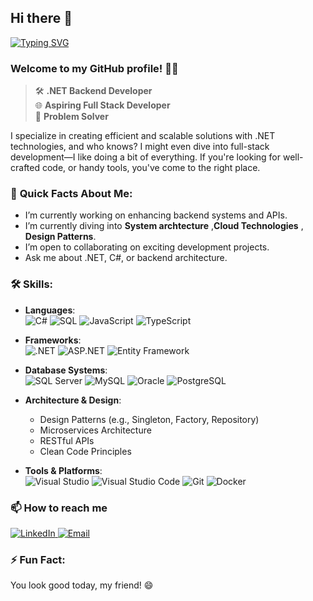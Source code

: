 ## Hi there 👋
 

[![Typing SVG](https://readme-typing-svg.demolab.com?font=Fira+Code&pause=1000&width=435&lines=I+AM+Malik+Abuhammad)](https://git.io/typing-svg)
### Welcome to my GitHub profile! 👨‍💻

> 🛠️ **.NET Backend Developer**  
> 🌐 **Aspiring Full Stack Developer**  
> 🎨 **Problem Solver**  

 I specialize in creating efficient and scalable solutions with .NET technologies, and who knows? I might even dive into full-stack development—I like doing a bit of everything. If you're looking for well-crafted code,  or handy tools, you've come to the right place.

### 🌟 **Quick Facts About Me**:

-  I’m currently working on enhancing backend systems and APIs.  
-  I’m currently diving into **System archtecture** ,**Cloud Technologies** , **Design Patterns**.  
-  I’m open to collaborating on exciting development projects.  
-  Ask me about .NET, C#, or backend architecture.  

### 🛠️ Skills:
- **Languages**:  
  ![C#](https://img.shields.io/badge/C%23-%23239120.svg?style=for-the-badge&logo=c-sharp&logoColor=white)
  ![SQL](https://img.shields.io/badge/SQL-%2300758F.svg?style=for-the-badge&logo=postgresql&logoColor=white)
  ![JavaScript](https://img.shields.io/badge/JavaScript-%23F7DF1E.svg?style=for-the-badge&logo=javascript&logoColor=black)
  ![TypeScript](https://img.shields.io/badge/TypeScript-%23007ACC.svg?style=for-the-badge&logo=typescript&logoColor=white)

- **Frameworks**:  
  ![.NET](https://img.shields.io/badge/.NET-%23051257.svg?style=for-the-badge&logo=dotnet&logoColor=white)
  ![ASP.NET](https://img.shields.io/badge/ASP.NET-%230081CB.svg?style=for-the-badge&logo=microsoft&logoColor=white)
  ![Entity Framework](https://img.shields.io/badge/Entity%20Framework-%2320232A.svg?style=for-the-badge&logo=dotnet&logoColor=white)

- **Database Systems**:  
  ![SQL Server](https://img.shields.io/badge/SQL%20Server-%23CC2927.svg?style=for-the-badge&logo=microsoftsqlserver&logoColor=white)
  ![MySQL](https://img.shields.io/badge/MySQL-%2300f.svg?style=for-the-badge&logo=mysql&logoColor=white)
  ![Oracle](https://img.shields.io/badge/Oracle-F80000.svg?style=for-the-badge&logo=oracle&logoColor=white)
  ![PostgreSQL](https://img.shields.io/badge/PostgreSQL-316192.svg?style=for-the-badge&logo=postgresql&logoColor=white)


- **Architecture & Design**:  
  - Design Patterns (e.g., Singleton, Factory, Repository)
  - Microservices Architecture
  - RESTful APIs
  - Clean Code Principles

- **Tools & Platforms**:  
  ![Visual Studio](https://img.shields.io/badge/Visual%20Studio-%235C2D91.svg?style=for-the-badge&logo=visual-studio&logoColor=white)
  ![Visual Studio Code](https://img.shields.io/badge/Visual%20Studio%20Code-%23007ACC.svg?style=for-the-badge&logo=visual-studio-code&logoColor=white)
  ![Git](https://img.shields.io/badge/Git-%23F05033.svg?style=for-the-badge&logo=git&logoColor=white)
  ![Docker](https://img.shields.io/badge/Docker-%232496ED.svg?style=for-the-badge&logo=docker&logoColor=white)

### 📫 How to reach me

<div display="flex">
  <a href="https://www.linkedin.com/in/malik-abuhammad">
    <img src="https://img.shields.io/badge/linkedin-%230077B5.svg?style=for-the-badge&logo=linkedin&logoColor=white" alt="LinkedIn"/>
  </a>
  <a href="mailto:malik.shaher16@gmail.com">
    <img src="https://img.shields.io/badge/email-%23D14836.svg?style=for-the-badge&logo=gmail&logoColor=white" alt="Email"/>
  </a>
</div>

### ⚡ Fun Fact:  
You look good today, my friend! 😄

